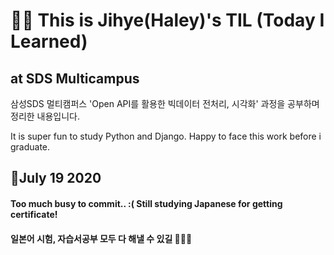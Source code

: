 # :woman_student: This is Jihye(Haley)'s TIL (Today I Learned) 

## at SDS Multicampus

삼성SDS 멀티캠퍼스 'Open API를 활용한 빅데이터 전처리, 시각화' 과정을 공부하며 정리한 내용입니다.

It is super fun to study Python and Django. Happy to face this work before i graduate.






## 🦖July 19 2020

#### Too much busy to commit.. :( Still studying Japanese for getting certificate! 

#### 일본어 시험, 자습서공부 모두 다 해낼 수 있길 🔮🙏🏻

